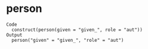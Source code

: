 # person

    Code
      construct(person(given = "given_", role = "aut"))
    Output
      person("given" = "given_", "role" = "aut")

